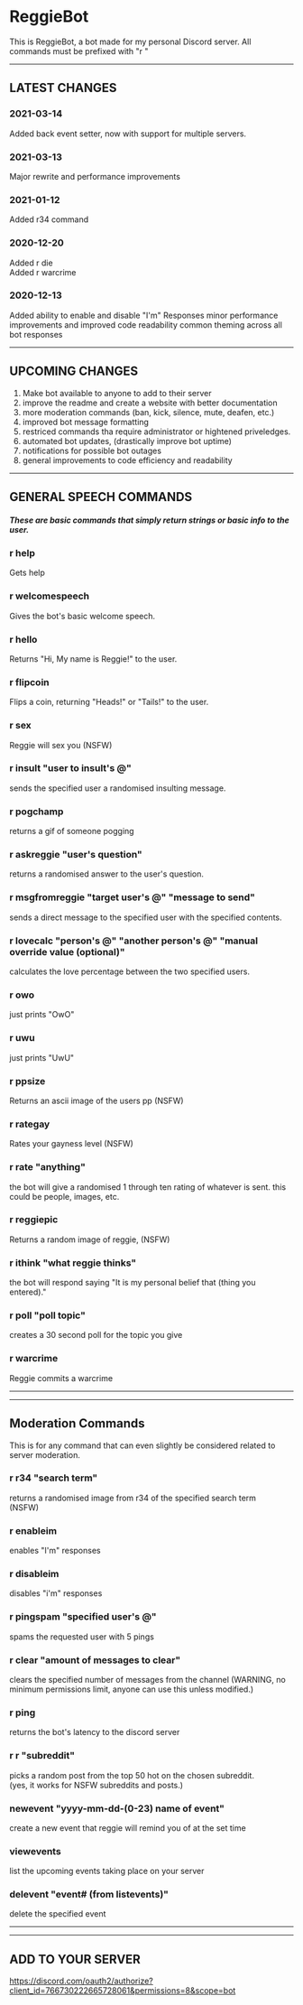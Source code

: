 # ReggieBot

This is ReggieBot, a bot made for my personal Discord server.
All commands must be prefixed with "r "
___

## LATEST CHANGES

### 2021-03-14
Added back event setter, now with support for multiple servers.

### 2021-03-13
Major rewrite and performance improvements

### 2021-01-12  
Added r34 command

### 2020-12-20
Added r die  
Added r warcrime  

### 2020-12-13
Added ability to enable and disable "I'm" Responses
minor performance improvements and improved code readability
common theming across all bot responses

___
## UPCOMING CHANGES
1. Make bot available to anyone to add to their server
2. improve the readme and create a website with better documentation
3. more moderation commands (ban, kick, silence, mute, deafen, etc.)
4. improved bot message formatting
5. restriced commands tha require administrator or hightened priveledges.
6. automated bot updates, (drastically improve bot uptime)
7. notifications for possible bot outages
8. general improvements to code efficiency and readability
___

## GENERAL SPEECH COMMANDS
##### These are basic commands that simply return strings or basic info to the user.  

### r help
Gets help

### r welcomespeech
Gives the bot's basic welcome speech.

### r hello
Returns "Hi, My name is Reggie!" to the user.

### r flipcoin
Flips a coin, returning "Heads!" or "Tails!" to the user.

### r sex
Reggie will sex you (NSFW)

### r insult "user to insult's @"
sends the specified user a randomised insulting message.

### r pogchamp
returns a gif of someone pogging

### r askreggie "user's question"
returns a randomised answer to the user's question.

### r msgfromreggie "target user's @" "message to send"
sends a direct message to the specified user with the specified contents.

### r lovecalc "person's @" "another person's @" "manual override value (optional)"
calculates the love percentage between the two specified users.

### r owo
just prints "OwO"

### r uwu
just prints "UwU"

### r ppsize
Returns an ascii image of the users pp (NSFW)

### r rategay
Rates your gayness level (NSFW)

### r rate "anything"
the bot will give a randomised 1 through ten rating of whatever is sent. this could be people, images, etc.

### r reggiepic
Returns a random image of reggie, (NSFW)

### r ithink "what reggie thinks"
the bot will respond saying "It is my personal belief that (thing you entered)."  

### r poll "poll topic"
creates a 30 second poll for the topic you give

### r warcrime
Reggie commits a warcrime
___
___

## Moderation Commands
This is for any command that can even slightly be considered related to server moderation.

### r r34 "search term"  
returns a randomised image from r34 of the specified search term  
(NSFW)

### r enableim
enables "I'm" responses

### r disableim
disables "i'm" responses

### r pingspam "specified user's @"
spams the requested user with 5 pings

### r clear "amount of messages to clear"
clears the specified number of messages from the channel
(WARNING, no minimum permissions limit, anyone can use this unless modified.)

### r ping
returns the bot's latency to the discord server

### r r "subreddit"
picks a random post from the top 50 hot on the chosen subreddit.  
(yes, it works for NSFW subreddits and posts.)

### newevent "yyyy-mm-dd-(0-23) name of event" 
create a new event that reggie will remind you of at the set time

### viewevents 
list the upcoming events taking place on your server

### delevent "event# (from listevents)" 
delete the specified event

___
___
## ADD TO YOUR SERVER
https://discord.com/oauth2/authorize?client_id=766730222665728061&permissions=8&scope=bot 